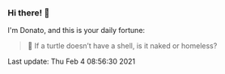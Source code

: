 ### Hi there! 👋 

I'm Donato, and this is your daily fortune:

> 🥠 If a turtle doesn’t have a shell, is it naked or homeless?

Last update: Thu Feb  4 08:56:30 2021